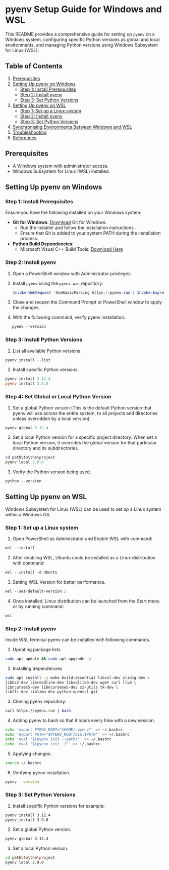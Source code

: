 # pyenv Setup Guide for Windows and WSL
This README provides a comprehensive guide for setting up `pyenv` on a Windows system, configuring specific Python versions as global and local environments, and managing Python versions using Windows Subsystem for Linux (WSL). 

## Table of Contents

1. [Prerequisites](#prerequisites)
2. [Setting Up pyenv on Windows](#setting-up-pyenv-on-windows)
   - [Step 1: Install Prerequisites](#step-1-install-prerequisites)
   - [Step 2: Install pyenv](#step-2-install-pyenv)
   - [Step 3: Set Python Versions](#step-3-set-python-versions)
3. [Setting Up pyenv on WSL](#setting-up-pyenv-on-wsl)
   - [Step 1: Set up a Linux system](#step-1-set-up-a-linux-system)
   - [Step 2: Install pyenv](#step-2-install-pyenv-wsl)
   - [Step 3: Set Python Versions](#step-3-set-python-versions-wsl)
4. [Synchronising Environments Between Windows and WSL](#synchronising-environments-between-windows-and-wsl)
5. [Troubleshooting](#troubleshooting)
6. [References](#references)

## Prerequisites

- A Windows system with administrator access.
- Windows Subsystem for Linux (WSL) installed.

## Setting Up pyenv on Windows

### Step 1: Install Prerequisites

Ensure you have the following installed on your Windows system:

- **Git for Windows**: [Download](https://git-scm.com/download/win) Git for Windows.
   - Run the installer and follow the installation instructions.
   - Ensure that Git is added to your system PATH during the installation process.
- **Python Build Dependencies**:
  - Microsoft Visual C++ Build Tools: [Download Here](https://visualstudio.microsoft.com/visual-cpp-build-tools/)

### Step 2: Install pyenv

1. Open a PowerShell window with Administrator privileges.

2. Install `pyenv` using the `pyenv-win` repository:

   ```powershell
   Invoke-WebRequest -UseBasicParsing https://pyenv.run | Invoke-Expression
   ```

3. Close and reopen the Command Prompt or PowerShell window to apply the changes.

4. With the following command, verify pyenv installation.

```powershell
   pyenv --version
```
### Step 3: Install Python Versions

1. List all available Python versions.

```powershell
pyenv install --list
```
2. Install specific Python versions.

```powershell
pyenv install 3.12.4
pyenv install 3.9.0
```
### Step 4: Set Global or Local Python Version

1. Set a global Python version (This is the default Python version that pyenv will use across the entire system, to all projects and directories unless overridden by a local version).

```powershell
pyenv global 3.12.4
```

2. Set a local Python version for a specific project directory. When set a local Python version, it overrides the global version for that particular directory and its subdirectories.

```powershell
cd path\to\the\project
pyenv local 3.9.0
```

3. Verify the Python version being used.

```powershell
python --version
```

## Setting Up pyenv on WSL

Windows Subsystem for Linux (WSL) can be used to set up a Linux system within a Windows OS.

### Step 1: Set up a Linux system

1. Open PowerShell as Administrator and Enable WSL with command:

```powershell
wsl --install
```
2. After enabling WSL, Ubuntu could be installed as a Linux distribution with command: 

```powershell
wsl --install -d Ubuntu
```
3. Setting WSL Version for better performance.

```powershell
wsl --set-default-version 2
```
4. Once installed, Linux distribution can be launched from the Start menu or by running command:

```powershell
wsl
```

### Step 2: Install pyenv

Inside WSL terminal pyenv can be installed with following commands.

1. Updating package lists

```bash
sudo apt update && sudo apt upgrade -y
```
2. Installing dependencies

```bash
sudo apt install -y make build-essential libssl-dev zlib1g-dev \
libbz2-dev libreadline-dev libsqlite3-dev wget curl llvm \
libncurses5-dev libncursesw5-dev xz-utils tk-dev \
libffi-dev liblzma-dev python-openssl git
```
3. Cloning pyenv repository.

```bash
curl https://pyenv.run | bash
```
4. Adding pyenv to bash so that it loads every time with a new session.

```bash
echo 'export PYENV_ROOT="$HOME/.pyenv"' >> ~/.bashrc
echo 'export PATH="$PYENV_ROOT/bin:$PATH"' >> ~/.bashrc
echo 'eval "$(pyenv init --path)"' >> ~/.bashrc
echo 'eval "$(pyenv init -)"' >> ~/.bashrc
```
5. Applying changes.

```bash
source ~/.bashrc
```
6. Verifying pyenv installation.

```bash
pyenv --version
```

### Step 3: Set Python Versions

1. Install specific Python versions for example:

```bash
pyenv install 3.12.4
pyenv install 3.9.0
```
2. Set a global Python version.

```bash
pyenv global 3.12.4
```
3. Set a local Python version.

```bash
cd path\to\the\project
pyenv local 3.9.0
```

